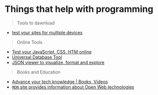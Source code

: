 # Things that help with programming

>Tools to dawnload

- [test your sites for multiple devices](https://responsively.app/)

>Online Tools

- [Test your JavaScript, CSS, HTM online](https://jsfiddle.net/)
- [Universal Database Tool](https://dbeaver.io/)
- [JSON viewer to visualize, format and explore](https://jsoncrack.com/)

>Books and Education

- [Advance your tech knowledge | Books, Videos](https://www.packtpub.com/en-us)
- [`MDN` site provides information about Open Web technologies](https://developer.mozilla.org/en-US/)
